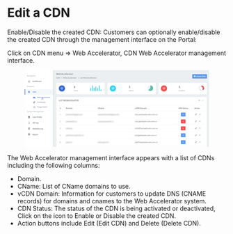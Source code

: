 # Edit a CDN

Enable/Disable the created CDN: Customers can optionally enable/disable the created CDN through the management interface on the Portal:&#x20;

Click on CDN menu => Web Accelerator, CDN Web Accelerator management interface.

<figure><img src="../../.gitbook/assets/image (196).png" alt=""><figcaption></figcaption></figure>

The Web Accelerator management interface appears with a list of CDNs including the following columns:&#x20;

* Domain.&#x20;
* CName: List of CName domains to use.&#x20;
* vCDN Domain: Information for customers to update DNS (CNAME records) for domains and cnames to the Web Accelerator system.&#x20;
* CDN Status: The status of the CDN is being activated or deactivated, Click on the icon to Enable or Disable the created CDN.&#x20;
* Action buttons include Edit (Edit CDN) and Delete (Delete CDN).

